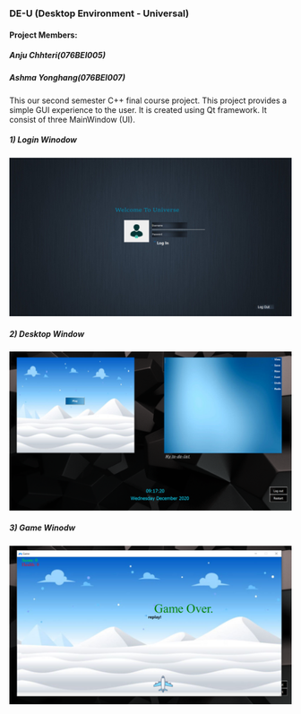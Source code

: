 ### DE-U (Desktop Environment - Universal)
#### Project Members: 
##### Anju Chhteri(076BEI005)

##### Ashma Yonghang(076BEI007)

This our second semester C++ final course project. This project provides a simple GUI experience to the user. It is created using Qt framework. It consist of three MainWindow (UI).
##### 1) Login Winodow
 ![](DE-U/Images/Login_window.png)

##### 2) Desktop Window
![](DE-U/Images/Desktop_window.png)

##### 3) Game Winodw
![](DE-U/Images/Game_window.png)
